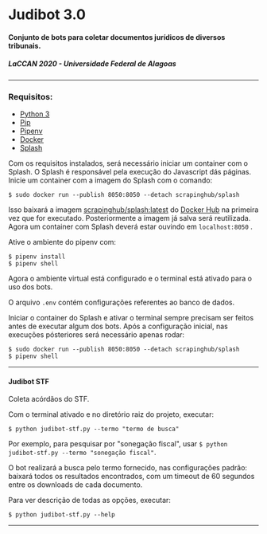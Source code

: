 # Judibot 3.0

#### Conjunto de bots para coletar documentos jurídicos de diversos tribunais.

##### LaCCAN 2020 - Universidade Federal de Alagoas

---

### **Requisitos:**

* [Python 3](https://www.python.org)
* [Pip](https://pypi.org/project/pip/)
* [Pipenv](https://pipenv.readthedocs.io/en/latest/)
* [Docker](https://www.docker.com/get-started)
* [Splash](https://splash.readthedocs.io/en/stable/)

Com os requisitos instalados, será necessário iniciar um container com o Splash.
O Splash é responsável pela execução do Javascript dás páginas.
Inicie um container com a imagem do Splash com o comando:

```
$ sudo docker run --publish 8050:8050 --detach scrapinghub/splash
```

Isso baixará a imagem [scrapinghub/splash:latest](https://hub.docker.com/r/scrapinghub/splash) do [Docker Hub](https://hub.docker.com/) na primeira vez que for executado. Posteriormente a imagem já salva será reutilizada. Agora um container com Splash deverá estar ouvindo em `localhost:8050` .

Ative o ambiente do pipenv com:

```
$ pipenv install
$ pipenv shell
```

Agora o ambiente virtual está configurado e o terminal está ativado para o uso dos bots.

O arquivo `.env` contém configurações referentes ao banco de dados.

Iniciar o container do Splash e ativar o terminal sempre precisam ser feitos antes de executar algum dos bots. Após a configuração inicial, nas execuções pósteriores será necessário apenas rodar:

```
$ sudo docker run --publish 8050:8050 --detach scrapinghub/splash
$ pipenv shell
```

---

#### Judibot STF

Coleta acórdãos do STF.

Com o terminal ativado e no diretório raiz do projeto, executar:

```
$ python judibot-stf.py --termo "termo de busca"
```

Por exemplo, para pesquisar por "sonegação fiscal", usar `$ python judibot-stf.py --termo "sonegação fiscal"`.

O bot realizará a busca pelo termo fornecido, nas configurações padrão: baixará todos os resultados encontrados, com um timeout de 60 segundos entre os downloads de cada documento.

Para ver descrição de todas as opções, executar:

```
$ python judibot-stf.py --help
```

---
